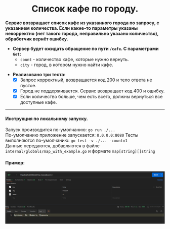 <div align="center"> <h1 align="center"> Список кафе по городу. </h1> </div>

__Сервис возвращает список кафе из указанного города по запросу, с указанием количества. Если какие-то параметры указаны некорректно (нет такого города, неправильно указано количество), обработчик вернёт ошибку.__

- __Сервер будет ожидать обращение по пути ```/cafe```. C параметрами ```Get```:__
    - ```count``` - количество кафе, которые нужно вернуть.
    - ```city``` - город, в котором нужно найти кафе.

</div>

- __Реализовано три теста:__
    - [x] Запрос корректный, возвращается код 200 и тело ответа не пустое.
    - [x] Город не поддерживается. Сервис возвращает код 400 и ошибку. 
    - [x] Если количество больше, чем есть всего, должны вернуться все доступные кафе.
***
#### Инструкция по локальному запуску.

Запуск производится по-умолчанию: ```go run ./...```\
По-умолчанию приложение запускается: ```0.0.0.0:8080```
Тесты выполняются по-умолчанию: ```go test -v ./... -count=1```\
Данные передаются, добавляются в файле ```internal/globals/map_with_example.go``` и формате ```map[string][]string```

#### Пример:

![logo](/web/example.jpg)
